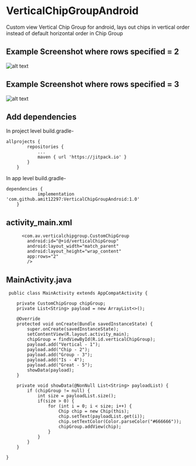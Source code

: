 # VerticalChipGroupAndroid
Custom view Vertical Chip Group for android, lays out chips in vertical order instead of default horizontal order in Chip Group

## Example Screenshot where rows specified = 2
![alt text](https://drive.google.com/uc?export=view&id=1gLJcjSA9RXORQvzOITISDfRtWFUIFaUH)

## Example Screenshot where rows specified = 3
![alt text](https://drive.google.com/uc?export=view&id=1XdNwgPgf-Op7i4i_PTIJnxFqVsvtn8bd)

## Add dependencies

In project level build.gradle-
```
allprojects {
		repositories {
			...
			maven { url 'https://jitpack.io' }
		}
	} 
```
In app level build.gradle-
```
dependencies {
	        implementation 'com.github.amit12297:VerticalChipGroupAndroid:1.0'
	}
```

## activity_main.xml
```
      <com.av.verticalchipgroup.CustomChipGroup
        android:id="@+id/verticalChipGroup"
        android:layout_width="match_parent"
        android:layout_height="wrap_content"
        app:rows="2"
        />
 ```   
 ## MainActivity.java
``` 
 public class MainActivity extends AppCompatActivity {

    private CustomChipGroup chipGroup;
    private List<String> payload = new ArrayList<>();

    @Override
    protected void onCreate(Bundle savedInstanceState) {
        super.onCreate(savedInstanceState);
        setContentView(R.layout.activity_main);
        chipGroup = findViewById(R.id.verticalChipGroup);
        payload.add("Vertical - 1");
        payload.add("Chip - 2");
        payload.add("Group - 3");
        payload.add("Is - 4");
        payload.add("Great - 5");
        showData(payload);
    }

    private void showData(@NonNull List<String> payloadList) {
        if (chipGroup != null) {
            int size = payloadList.size();
            if(size > 0) {
                for (int i = 0; i < size; i++) {
                    Chip chip = new Chip(this);
                    chip.setText(payloadList.get(i));
                    chip.setTextColor(Color.parseColor("#666666"));
                    chipGroup.addView(chip);
                }
            }
        }
    }

}
```
